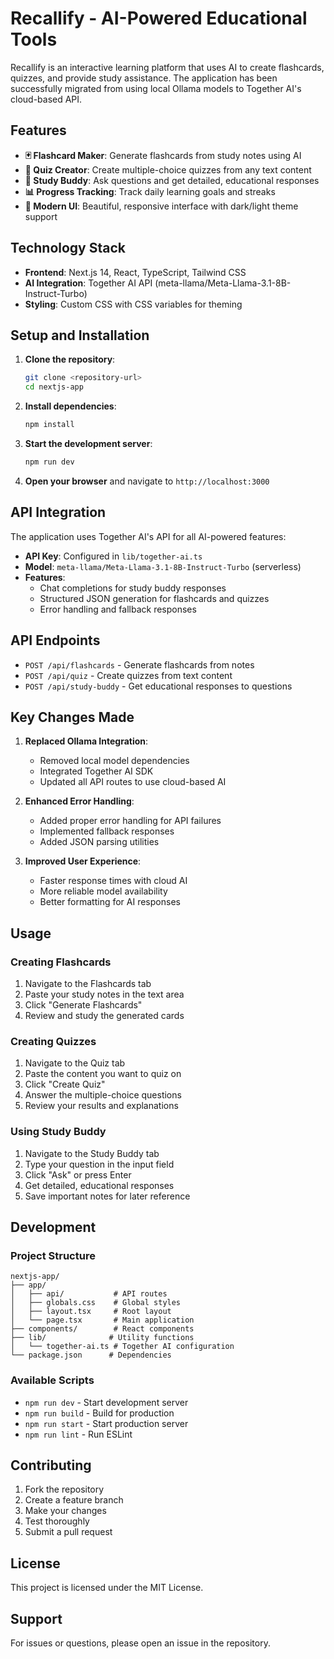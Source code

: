 # Recallify - AI-Powered Educational Tools

Recallify is an interactive learning platform that uses AI to create flashcards, quizzes, and provide study assistance. The application has been successfully migrated from using local Ollama models to Together AI's cloud-based API.

## Features

- **🃏 Flashcard Maker**: Generate flashcards from study notes using AI
- **📝 Quiz Creator**: Create multiple-choice quizzes from any text content
- **🤖 Study Buddy**: Ask questions and get detailed, educational responses
- **📊 Progress Tracking**: Track daily learning goals and streaks
- **🎨 Modern UI**: Beautiful, responsive interface with dark/light theme support

## Technology Stack

- **Frontend**: Next.js 14, React, TypeScript, Tailwind CSS
- **AI Integration**: Together AI API (meta-llama/Meta-Llama-3.1-8B-Instruct-Turbo)
- **Styling**: Custom CSS with CSS variables for theming

## Setup and Installation

1. **Clone the repository**:
   ```bash
   git clone <repository-url>
   cd nextjs-app
   ```

2. **Install dependencies**:
   ```bash
   npm install
   ```

3. **Start the development server**:
   ```bash
   npm run dev
   ```

4. **Open your browser** and navigate to `http://localhost:3000`

## API Integration

The application uses Together AI's API for all AI-powered features:

- **API Key**: Configured in `lib/together-ai.ts`
- **Model**: `meta-llama/Meta-Llama-3.1-8B-Instruct-Turbo` (serverless)
- **Features**:
  - Chat completions for study buddy responses
  - Structured JSON generation for flashcards and quizzes
  - Error handling and fallback responses

## API Endpoints

- `POST /api/flashcards` - Generate flashcards from notes
- `POST /api/quiz` - Create quizzes from text content
- `POST /api/study-buddy` - Get educational responses to questions

## Key Changes Made

1. **Replaced Ollama Integration**: 
   - Removed local model dependencies
   - Integrated Together AI SDK
   - Updated all API routes to use cloud-based AI

2. **Enhanced Error Handling**:
   - Added proper error handling for API failures
   - Implemented fallback responses
   - Added JSON parsing utilities

3. **Improved User Experience**:
   - Faster response times with cloud AI
   - More reliable model availability
   - Better formatting for AI responses

## Usage

### Creating Flashcards
1. Navigate to the Flashcards tab
2. Paste your study notes in the text area
3. Click "Generate Flashcards"
4. Review and study the generated cards

### Creating Quizzes
1. Navigate to the Quiz tab
2. Paste the content you want to quiz on
3. Click "Create Quiz"
4. Answer the multiple-choice questions
5. Review your results and explanations

### Using Study Buddy
1. Navigate to the Study Buddy tab
2. Type your question in the input field
3. Click "Ask" or press Enter
4. Get detailed, educational responses
5. Save important notes for later reference

## Development

### Project Structure
```
nextjs-app/
├── app/
│   ├── api/           # API routes
│   ├── globals.css    # Global styles
│   ├── layout.tsx     # Root layout
│   └── page.tsx       # Main application
├── components/        # React components
├── lib/              # Utility functions
│   └── together-ai.ts # Together AI configuration
└── package.json      # Dependencies
```

### Available Scripts
- `npm run dev` - Start development server
- `npm run build` - Build for production
- `npm run start` - Start production server
- `npm run lint` - Run ESLint

## Contributing

1. Fork the repository
2. Create a feature branch
3. Make your changes
4. Test thoroughly
5. Submit a pull request

## License

This project is licensed under the MIT License.

## Support

For issues or questions, please open an issue in the repository.
